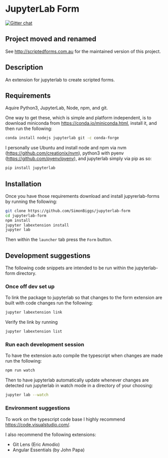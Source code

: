 # JupyterLab Form

[![Gitter chat](https://badges.gitter.im/simonbiggs/jupyterlab-form.png)](https://gitter.im/simonbiggs/jupyterlab-form)

## Project moved and renamed

See http://scriptedforms.com.au for the maintained version of this project.


## Description




An extension for jupyterlab to create scripted forms.

## Requirements

Aquire Python3, JupyterLab, Node, npm, and git.

One way to get these, which is simple and platform independent, is to download miniconda from https://conda.io/miniconda.html, install it, and then run the following:

```bash
conda install nodejs jupyterlab git -c conda-forge
```

I personally use Ubuntu and install node and npm via nvm (https://github.com/creationix/nvm), python3 with pyenv (https://github.com/pyenv/pyenv), and jupyterlab simply via pip as so:

```bash
pip install jupyterlab
```

## Installation

Once you have those requirements download and install jupyrerlab-forms by running the following:

```bash
git clone https://github.com/SimonBiggs/jupyterlab-form
cd jupyterlab-form
npm install
jupyter labextension install
jupyter lab
```

Then within the `launcher` tab press the `Form` button.


## Development suggestions

The following code snippets are intended to be run within the jupyterlab-form directory.


### Once off dev set up

To link the package to jupyterlab so that changes to the form extension are built
with code changes run the following:

```bash
jupyter labextension link
```

Verify the link by running

```bash
jupyter labextension list
```

### Run each development session

To have the extension auto compile the typescript when changes are made run the 
following:

```bash
npm run watch
```

Then to have jupyterlab automatically update whenever changes are detected run
jupyterlab in watch mode in a directory of your choosing:

```bash
jupyter lab --watch
```

### Environment suggestions

To work on the typescript code base I highly recommend https://code.visualstudio.com/.

I also recommend the following extensions:

 * Git Lens (Eric Amodio)
 * Angular Essentials (by John Papa)
